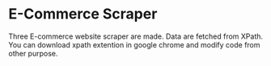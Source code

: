 # E-Commerce Scraper

Three E-commerce website scraper are made. Data are fetched from XPath.
You can download xpath extention in google chrome and modify code from other purpose.

